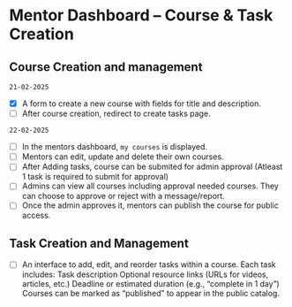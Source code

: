 # Mentor Dashboard – Course & Task Creation

## Course Creation and management

`21-02-2025`

- [x] A form to create a new course with fields for title and description.
- [ ] After course creation, redirect to create tasks page.

`22-02-2025`

- [ ] In the mentors dashboard, `my courses` is displayed.
- [ ] Mentors can edit, update and delete their own courses.
- [ ] After Adding tasks, course can be submited for admin approval (Atleast 1 task is required to submit for approval)
- [ ] Admins can view all courses including approval needed courses. They can choose to approve or reject with a message/report.
- [ ] Once the admin approves it, mentors can publish the course for public access.

## Task Creation and Management

- [ ] An interface to add, edit, and reorder tasks within a course.
      Each task includes:
      Task description
      Optional resource links (URLs for videos, articles, etc.)
      Deadline or estimated duration (e.g., “complete in 1 day”)
      Courses can be marked as “published” to appear in the public catalog.
